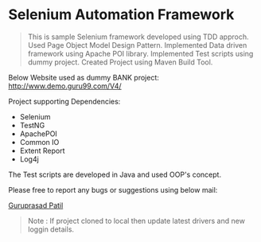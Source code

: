 # Selenium Automation Framework
>This is sample Selenium framework developed using TDD approch.
>Used Page Object Model Design Pattern.
>Implemented Data driven framework using Apache POI library.
>Implemented Test scripts using dummy project.
>Created Project using Maven Build Tool.

Below Website used as dummy BANK project:
http://www.demo.guru99.com/V4/

Project supporting Dependencies:
- Selenium
- TestNG
- ApachePOI
- Common IO
- Extent Report
- Log4j

The Test scripts are developed in Java and used OOP's concept.

Please free to report any bugs or suggestions using below mail:

[Guruprasad Patil](guruprasad.patil1@gmail.com)

>Note : If project cloned to local then update latest drivers and new loggin details.